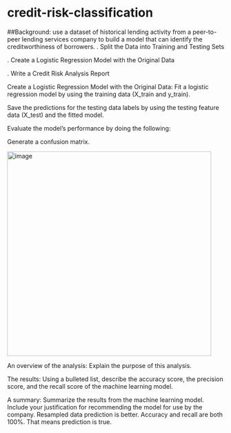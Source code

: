 # credit-risk-classification
##Background:
use a dataset of historical lending activity from a peer-to-peer lending services company to build a model that can identify the creditworthiness of borrowers.
. Split the Data into Training and Testing Sets

. Create a Logistic Regression Model with the Original Data

. Write a Credit Risk Analysis Report

Create a Logistic Regression Model with the Original Data:
Fit a logistic regression model by using the training data (X_train and y_train).

Save the predictions for the testing data labels by using the testing feature data (X_test) and the fitted model.

Evaluate the model’s performance by doing the following:

Generate a confusion matrix.

<img width="473" alt="image" src="https://github.com/stargily2017/credit-risk-classification/assets/117419179/becfc431-e498-4136-80fe-9a4882e35882">




An overview of the analysis: Explain the purpose of this analysis.

The results: Using a bulleted list, describe the accuracy score, the precision score, and the recall score of the machine learning model.

A summary: Summarize the results from the machine learning model. Include your justification for recommending the model for use by the company. Resampled data prediction is better. Accuracy and recall are both 100%. That means prediction is true.
